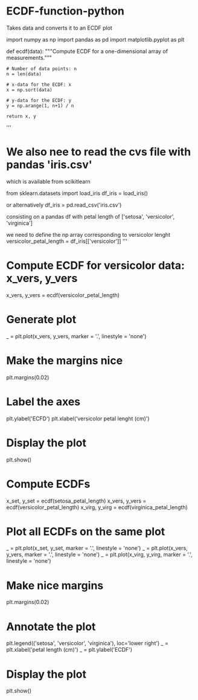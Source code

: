 # ECDF-function-python
Takes data and converts it to an ECDF plot

import numpy as np
import pandas as pd
import matplotlib.pyplot as plt

def ecdf(data):
    """Compute ECDF for a one-dimensional array of measurements."""

    # Number of data points: n
    n = len(data)

    # x-data for the ECDF: x
    x = np.sort(data)

    # y-data for the ECDF: y
    y = np.arange(1, n+1) / n

    return x, y


'''
# We also nee to read the cvs file with pandas 'iris.csv'
which is available from scikitlearn

from sklearn.datasets import load_iris
df_iris = load_iris()

or alternatively
df_iris = pd.read_csv('iris.csv')

consisting on a pandas df with petal length of
['setosa', 'versicolor', 'virginica']

we need to define the np array corresponding to versicolor lenght
versicolor_petal_length = df_iris[['versicolor']]
'''

# Compute ECDF for versicolor data: x_vers, y_vers
x_vers, y_vers = ecdf(versicolor_petal_length)

# Generate plot
_ = plt.plot(x_vers, y_vers, marker = '.', linestyle = 'none')

# Make the margins nice
plt.margins(0.02)

# Label the axes
plt.ylabel('ECFD')
plt.xlabel('versicolor petal lenght (cm)')

# Display the plot
plt.show()

# Compute ECDFs
x_set, y_set = ecdf(setosa_petal_length)
x_vers, y_vers = ecdf(versicolor_petal_length)
x_virg, y_virg = ecdf(virginica_petal_length)

# Plot all ECDFs on the same plot
_ = plt.plot(x_set, y_set, marker = '.', linestyle = 'none')
_ = plt.plot(x_vers, y_vers, marker = '.', linestyle = 'none')
_ = plt.plot(x_virg, y_virg, marker = '.', linestyle = 'none')

# Make nice margins
plt.margins(0.02)

# Annotate the plot
plt.legend(('setosa', 'versicolor', 'virginica'), loc='lower right')
_ = plt.xlabel('petal length (cm)')
_ = plt.ylabel('ECDF')

# Display the plot
plt.show()
